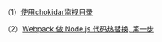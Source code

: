 （1）[使用chokidar监视目录](<https://www.jianshu.com/p/fe53fdb969b0>)

（2）[Webpack 做 Node.js 代码热替换, 第一步](https://segmentfault.com/a/1190000003888845)

